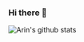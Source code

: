 ### Hi there 👋


<!--
**Arination/Arination** is a ✨ _special_ ✨ repository because its `README.md` (this file) appears on your GitHub profile.
[transparent]: https://github-readme-stats.vercel.app/api?username=anuraghazra&show_icons=true&hide=contribs,prs&cache_seconds=86400&theme=transparent
Here are some ideas to get you started:

- 🔭 I’m currently working on ...
- 🌱 I’m currently learning ...
- 👯 I’m looking to collaborate on ...
- 🤔 I’m looking for help with ...
- 💬 Ask me about ...
- 📫 How to reach me: ...
- 😄 Pronouns: ...
- ⚡ Fun fact: ...
-->
![Arin's github stats](https://github-readme-stats.vercel.app/api?username=Arination&theme=github_dark&show_icons=true&hide_border=true)
